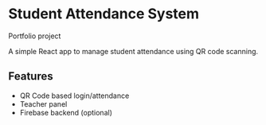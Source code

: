 # Student Attendance System

Portfolio project

A simple React app to manage student attendance using QR code scanning.

## Features
- QR Code based login/attendance
- Teacher panel
- Firebase backend (optional)
